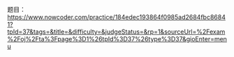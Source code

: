 题目：
https://www.nowcoder.com/practice/184edec193864f0985ad2684fbc86841?tpId=37&tags=&title=&difficulty=&judgeStatus=&rp=1&sourceUrl=%2Fexam%2Foj%2Fta%3Fpage%3D1%26tpId%3D37%26type%3D37&gioEnter=menu